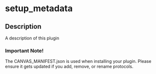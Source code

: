 setup_metadata
==============

## Description

A description of this plugin

### Important Note!

The CANVAS_MANIFEST.json is used when installing your plugin. Please ensure it
gets updated if you add, remove, or rename protocols.
